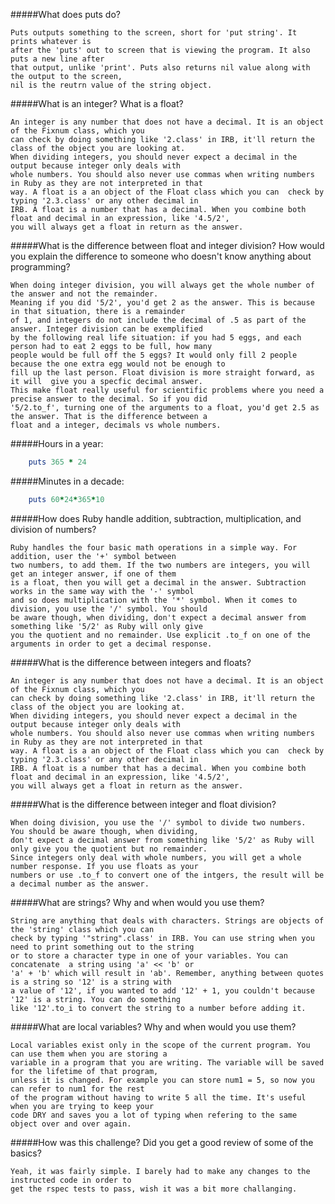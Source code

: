 #####What does puts do?
	
	Puts outputs something to the screen, short for 'put string'. It prints whatever is 
	after the 'puts' out to screen that is viewing the program. It also puts a new line after 
	that output, unlike 'print'. Puts also returns nil value along with the output to the screen, 
	nil is the reutrn value of the string object.


#####What is an integer? What is a float?

	An integer is any number that does not have a decimal. It is an object of the Fixnum class, which you 
	can check by doing something like '2.class' in IRB, it'll return the class of the object you are looking at. 
	When dividing integers, you should never expect a decimal in the output because integer only deals with 
	whole numbers. You should also never use commas when writing numbers in Ruby as they are not interpreted in that 
	way. A float is a an object of the Float class which you can  check by typing '2.3.class' or any other decimal in 
	IRB. A float is a number that has a decimal. When you combine both float and decimal in an expression, like '4.5/2', 
	you will always get a float in return as the answer.

#####What is the difference between float and integer division? How would you explain the difference to someone who doesn't know anything about programming?

	When doing integer division, you will always get the whole number of the answer and not the remainder. 
	Meaning if you did '5/2', you'd get 2 as the answer. This is because in that situation, there is a remainder 
	of 1, and integers do not include the decimal of .5 as part of the answer. Integer division can be exemplified 
	by the following real life situation: if you had 5 eggs, and each person had to eat 2 eggs to be full, how many 
	people would be full off the 5 eggs? It would only fill 2 people because the one extra egg would not be enough to 
	fill up the last person. Float division is more straight forward, as it will  give you a specfic decimal answer. 
	This make float really useful for scientific problems where you need a precise answer to the decimal. So if you did 
	'5/2.to_f', turning one of the arguments to a float, you'd get 2.5 as the answer. That is the difference between a 
	float and a integer, decimals vs whole numbers.

#####Hours in a year:

```ruby
	puts 365 * 24
```

#####Minutes in a decade:
```ruby
	puts 60*24*365*10
````

#####How does Ruby handle addition, subtraction, multiplication, and division of numbers?
	
	Ruby handles the four basic math operations in a simple way. For addition, user the '+' symbol between
	two numbers, to add them. If the two numbers are integers, you will get an integer answer, if one of them
	is a float, then you will get a decimal in the answer. Subtraction works in the same way with the '-' symbol
	and so does multiplication with the '*' symbol. When it comes to division, you use the '/' symbol. You should
	be aware though, when dividing, don't expect a decimal answer from something like '5/2' as Ruby will only give
	you the quotient and no remainder. Use explicit .to_f on one of the arguments in order to get a decimal response.

#####What is the difference between integers and floats?

	An integer is any number that does not have a decimal. It is an object of the Fixnum class, which you 
	can check by doing something like '2.class' in IRB, it'll return the class of the object you are looking at. 
	When dividing integers, you should never expect a decimal in the output because integer only deals with 
	whole numbers. You should also never use commas when writing numbers in Ruby as they are not interpreted in that 
	way. A float is a an object of the Float class which you can  check by typing '2.3.class' or any other decimal in 
	IRB. A float is a number that has a decimal. When you combine both float and decimal in an expression, like '4.5/2', 
	you will always get a float in return as the answer.

#####What is the difference between integer and float division?

	When doing division, you use the '/' symbol to divide two numbers.  You should be aware though, when dividing, 
	don't expect a decimal answer from something like '5/2' as Ruby will only give you the quotient but no remainder. 
	Since integers only deal with whole numbers, you will get a whole number response. If you use floats as your
	numbers or use .to_f to convert one of the intgers, the result will be a decimal number as the answer. 

#####What are strings? Why and when would you use them?

	String are anything that deals with characters. Strings are objects of the 'string' class which you can
	check by typing '"string".class' in IRB. You can use string when you need to print something out to the string
	or to store a character type in one of your variables. You can concatenate 	a string using 'a' << 'b' or 
	'a' + 'b' which will result in 'ab'. Remember, anything between quotes is a string so '12' is a string with
	a value of '12', if you wanted to add '12' + 1, you couldn't because '12' is a string. You can do something
	like '12'.to_i to convert the string to a number before adding it.

#####What are local variables? Why and when would you use them?

	Local variables exist only in the scope of the current program. You can use them when you are storing a
	variable in a program that you are writing. The variable will be saved for the lifetime of that program,
	unless it is changed. For example you can store num1 = 5, so now you can refer to num1 for the rest
	of the program without having to write 5 all the time. It's useful when you are trying to keep your
	code DRY and saves you a lot of typing when refering to the same object over and over again.

#####How was this challenge? Did you get a good review of some of the basics?

	Yeah, it was fairly simple. I barely had to make any changes to the instructed code in order to
	get the rspec tests to pass, wish it was a bit more challanging. 